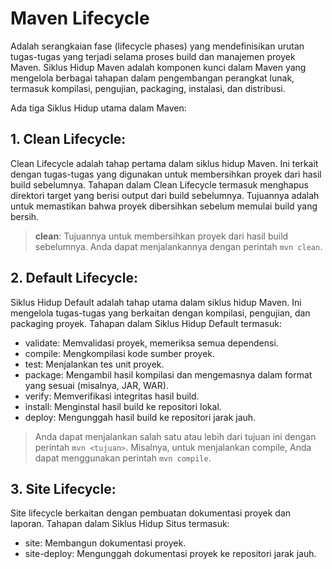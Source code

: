 # Maven Lifecycle

Adalah serangkaian fase (lifecycle phases) yang mendefinisikan urutan tugas-tugas yang terjadi selama proses build dan manajemen proyek Maven. Siklus Hidup Maven adalah komponen kunci dalam Maven yang mengelola berbagai tahapan dalam pengembangan perangkat lunak, termasuk kompilasi, pengujian, packaging, instalasi, dan distribusi.

Ada tiga Siklus Hidup utama dalam Maven:

## 1. Clean Lifecycle:
Clean Lifecycle adalah tahap pertama dalam siklus hidup Maven. Ini terkait dengan tugas-tugas yang digunakan untuk membersihkan proyek dari hasil build sebelumnya. Tahapan dalam Clean Lifecycle termasuk menghapus direktori target yang berisi output dari build sebelumnya. Tujuannya adalah untuk memastikan bahwa proyek dibersihkan sebelum memulai build yang bersih.
> **clean**: Tujuannya untuk membersihkan proyek dari hasil build sebelumnya. Anda dapat menjalankannya dengan perintah `mvn clean`.
## 2. Default Lifecycle:
Siklus Hidup Default adalah tahap utama dalam siklus hidup Maven. Ini mengelola tugas-tugas yang berkaitan dengan kompilasi, pengujian, dan packaging proyek. Tahapan dalam Siklus Hidup Default termasuk:
- validate: Memvalidasi proyek, memeriksa semua dependensi.
- compile: Mengkompilasi kode sumber proyek.
- test: Menjalankan tes unit proyek.
- package: Mengambil hasil kompilasi dan mengemasnya dalam format yang sesuai (misalnya, JAR, WAR).
- verify: Memverifikasi integritas hasil build.
- install: Menginstal hasil build ke repositori lokal.
- deploy: Mengunggah hasil build ke repositori jarak jauh.
> Anda dapat menjalankan salah satu atau lebih dari tujuan ini dengan perintah `mvn <tujuan>`. Misalnya, untuk menjalankan compile, Anda dapat menggunakan perintah `mvn compile`.
## 3. Site Lifecycle:

Site lifecycle berkaitan dengan pembuatan dokumentasi proyek dan laporan. Tahapan dalam Siklus Hidup Situs termasuk:
 - site: Membangun dokumentasi proyek.
 - site-deploy: Mengunggah dokumentasi proyek ke repositori jarak jauh.
